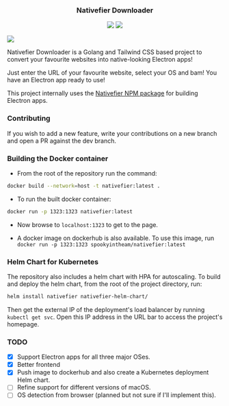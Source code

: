 
<h3 align="center">Nativefier Downloader</h3>


<p align="center">
  <a href="https://github.com/ghostx31/nativefier-downloader/stargazers"><img src="https://img.shields.io/github/stars/ghostx31/nativefier-downloader?colorA=363a4f&colorB=b7bdf8&style=for-the-badge"></a>
  <a href="https://github.com/ghostx31/nativefier-downloader/contributors"><img src="https://img.shields.io/github/contributors/ghostx31/nativefier-downloader?colorA=363a4f&colorB=a6da95&style=for-the-badge"></a> 
</p>

<img src="static/dist/assets/nativefier.webp">

Nativefier Downloader is a Golang and Tailwind CSS based project to convert your favourite websites into native-looking Electron apps!

Just enter the URL of your favourite website, select your OS and bam! You have an Electron app ready to use!

This project internally uses the [Nativefier NPM package](https://github.com/nativefier/nativefier) for building Electron apps.

### Contributing

If you wish to add a new feature, write your contributions on a new branch and open a PR against the dev branch.

### Building the Docker container 

- From the root of the repository run the command:
```bash
docker build --network=host -t nativefier:latest .
```

- To run the built docker container: 
```bash
docker run -p 1323:1323 nativefier:latest
```

- Now browse to `localhost:1323` to get to the page. 

- A docker image on dockerhub is also available. To use this image, run `docker run -p 1323:1323 spookyintheam/nativefier:latest`

### Helm Chart for Kubernetes

The repository also includes a helm chart with HPA for autoscaling. To build and deploy the helm chart, from the root of the project directory, run:

```bash
helm install nativefier nativefier-helm-chart/
```

Then get the external IP of the deployment's load balancer by running `kubectl get svc`. Open this IP address in the URL bar to access the project's homepage. 

### TODO

- [x] Support Electron apps for all three major OSes. 
- [x] Better frontend
- [x] Push image to dockerhub and also create a Kubernetes deployment Helm chart.
- [ ] Refine support for different versions of macOS.
- [ ] OS detection from browser (planned but not sure if I'll implement this).
